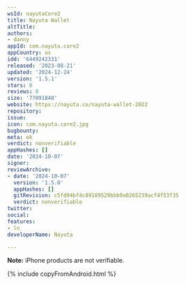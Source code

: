 ```yaml
---
wsId: nayutaCore2
title: Nayuta Wallet
altTitle: 
authors:
- danny
appId: com.nayuta.core2
appCountry: us
idd: '6449242331'
released: '2023-08-21'
updated: '2024-12-24'
version: '1.5.1'
stars: 0
reviews: 0
size: '77091840'
website: https://nayuta.co/nayuta-wallet-2022
repository: 
issue: 
icon: com.nayuta.core2.jpg
bugbounty: 
meta: ok
verdict: nonverifiable
appHashes: []
date: '2024-10-07'
signer: 
reviewArchive:
- date: '2024-10-07'
  version: '1.5.0'
  appHashes: []
  gitRevision: c5fd94bf4c89189529bbb9a0265239acf4f53f35
  verdict: nonverifiable
twitter: 
social: 
features:
- ln
developerName: Nayuta

---
```


**Note:** iPhone products are not verifiable.

{% include copyFromAndroid.html %}